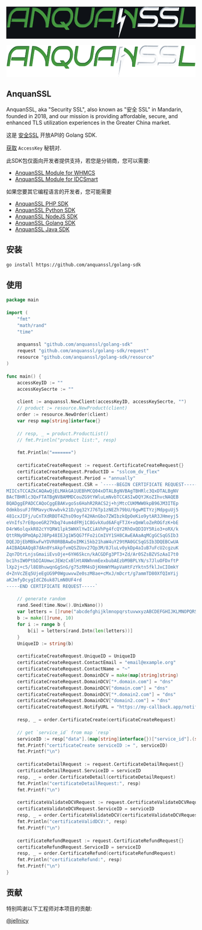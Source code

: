 [<p align="center"><img src="https://github.com/anquanssl/.github/raw/main/profile/logo_dark.png" width="600" height="85"/></p>](https://www.anquanssl.com?__utm_from=github-org-profile#gh-dark-mode-only)
[<p align="center"><img src="https://github.com/anquanssl/.github/raw/main/profile/logo_light.png" width="600" height="85"/></p>](https://www.anquanssl.com?__utm_from=github-org-profile#gh-light-mode-only)

## AnquanSSL

AnquanSSL, aka "Security SSL", also known as "安全 SSL" in Mandarin, founded in 2018, and our mission is providing affordable, secure, and enhanced TLS utilization experiences in the Greater China market.

这是 [安全SSL](https://www.anquanssl.com) 开放API的 Golang SDK.

[获取](https://www.anquanssl.com/dashboard/api-credentials) `AccessKey` 秘钥对.

此SDK包仅面向开发者提供支持，若您是分销商，您可以需要:
- [AnquanSSL Module for WHMCS]()
- [AnquanSSL Module for IDCSmart]()

如果您要其它编程语言的开发者，您可能需要
- [AnquanSSL PHP SDK](https://github.com/anquanssl/sdk)
- [AnquanSSL Python SDK](https://github.com/anquanssl/python-sdk)
- [AnquanSSL NodeJS SDK](https://github.com/anquanssl/nodejs-sdk)
- [AnquanSSL Golang SDK](https://github.com/anquanssl/golang-sdk)
- [AnquanSSL Java SDK](https://github.com/anquanssl/java-sdk)


## 安装

```bash
go install https://github.com/anquanssl/golang-sdk
```

## 使用

```go
package main

import (
	"fmt"
	"math/rand"
	"time"

	anquanssl "github.com/anquanssl/golang-sdk"
	request "github.com/anquanssl/golang-sdk/request"
	resource "github.com/anquanssl/golang-sdk/resource"
)

func main() {
	accessKeyID := ""
	accessKeySecrte := ""

	client := anquanssl.NewClient(accessKeyID, accessKeySecrte, "")
	// product := resource.NewProduct(client)
	order := resource.NewOrder(client)
	var resp map[string]interface{}

	// resp, _ = product.ProductList()
	// fmt.Println("product list:", resp)

	fmt.Println("=======")

	certificateCreateRequest := request.CertificateCreateRequest{}
	certificateCreateRequest.ProductID = "sslcom_dv_flex"
	certificateCreateRequest.Period = "annually"
	certificateCreateRequest.CSR = `-----BEGIN CERTIFICATE REQUEST-----
MIICsTCCAZkCAQAwQjELMAkGA1UEBhMCQ04xDTALBgNVBAgTBHRlc3QxDTALBgNV
BAcTBHRlc3QxFTATBgNVBAMMDCouZG9tYWluLmNvbTCCASIwDQYJKoZIhvcNAQEB
BQADggEPADCCAQoCggEBAKvgoSs6HahR2RACS2j+hjMtcCUKMWW0kpB96JM3ITEp
OdmkbsuFJfRMavycNvwbvk21D/gq32YJ76Tp1zNEZh79bU/6gwMITYzjMdpguUj5
481cxJIFj/uCnTXdRBOT4ZhsO9oyf42HAnGbo7ZWIbzkQpOeKio9ytAR3JHmeyj5
eVnIfs7rE0poeGR27Kbq74um4dFMj1C8GvkXud6AFqFTJX+xQmWloZeROGfzK+bE
D4rW6olqxkR82cYYQRW1lpk5WHXlYwICiAVhPg4fcQY2RhOxQDIOY5Rio3+oRX/k
QttRNyOPmQAp2J8Pp48IEJg1W5QG7fFo2iCmIVY1SH8CAwEAAaAqMCgGCSqGSIb3
DQEJDjEbMBkwFwYDVR0RBBAwDoIMKi5kb21haW4uY29tMA0GCSqGSIb3DQEBCwUA
A4IBAQAAQq87dAn0YsAkpfvmQSZUov27Qp3M/8JluLv0ykDp4aIuB7uFcU2cgzuK
Zqn7DtrLnjsGmaiiEvsOje+6YH6Skcn/kACGDFg3PT3+Zd/Ar0SZsBZVSzAaI7t0
bc1hsIW0PtbDIAUmwcJEWzCxBlHtANWhnmEexbubAEzbM9BPLYN/s7JluOFDxftP
lXp2j+c5/l8E0huwqnGgSnG/g75zRM4sDjKHmWYMapVaHtFzYktn5fklJxCIOmkY
d+ZnVcZEq5UjeEgUG9P0WguwvwZe0szM8ae+cMxJ/mDcrt/g7ammTD80XfQImYij
aKJmfyDcygIdCZ6uk87LmN0UF4rd
-----END CERTIFICATE REQUEST-----`

	// generate random
	rand.Seed(time.Now().UnixNano())
	var letters = []rune("abcdefghijklmnopqrstuvwxyzABCDEFGHIJKLMNOPQRSTUVWXYZ")
	b := make([]rune, 10)
	for i := range b {
		b[i] = letters[rand.Intn(len(letters))]
	}
    UniqueID := string(b)

	certificateCreateRequest.UniqueID = UniqueID
	certificateCreateRequest.ContactEmail = "email@example.org"
	certificateCreateRequest.ContactName = "~"
	certificateCreateRequest.DomainDCV = make(map[string]string)
	certificateCreateRequest.DomainDCV["*.domain.com"] = "dns"
	certificateCreateRequest.DomainDCV["domain.com"] = "dns"
	certificateCreateRequest.DomainDCV["*.domain2.com"] = "dns"
	certificateCreateRequest.DomainDCV["domain2.com"] = "dns"
	certificateCreateRequest.NotifyURL = "https://my-callback.app/notify-url"

	resp, _ = order.CertificateCreate(certificateCreateRequest)

	// get `service_id` from map `resp`
	serviceID := resp["data"].(map[string]interface{})["service_id"].(string)
	fmt.Printf("certificateCreate serviceID := ", serviceID)
	fmt.Printf("\n")

	certificateDetailRequest := request.CertificateDetailRequest{}
	certificateDetailRequest.ServiceID = serviceID
	resp, _ = order.CertificateDetail(certificateDetailRequest)
	fmt.Println("certificateDetailRequest:", resp)
	fmt.Printf("\n")

	certificateValidateDCVRequest := request.CertificateValidateDCVRequest{}
	certificateValidateDCVRequest.ServiceID = serviceID
	resp, _ = order.CertificateValidateDCV(certificateValidateDCVRequest)
	fmt.Println("certificateValidDCV:", resp)
	fmt.Printf("\n")

	certificateRefundRequest := request.CertificateRefundRequest{}
	certificateRefundRequest.ServiceID = serviceID
	resp, _ = order.CertificateRefund(certificateRefundRequest)
	fmt.Println("certificateRefund:", resp)
	fmt.Printf("\n")
}
```

## 贡献

特别鸣谢以下工程师对本项目的贡献:

[@jellnicy](https://github.com/jellnicy)
